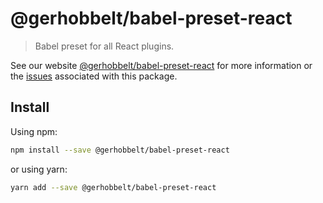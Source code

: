 # @gerhobbelt/babel-preset-react

> Babel preset for all React plugins.

See our website [@gerhobbelt/babel-preset-react](https://babeljs.io/docs/en/next/babel-preset-react.html) for more information or the [issues](https://github.com/babel/babel/issues?utf8=%E2%9C%93&q=is%3Aissue+label%3A%22area%3A%20react%22+is%3Aopen) associated with this package.

## Install

Using npm:

```sh
npm install --save @gerhobbelt/babel-preset-react
```

or using yarn:

```sh
yarn add --save @gerhobbelt/babel-preset-react
```
